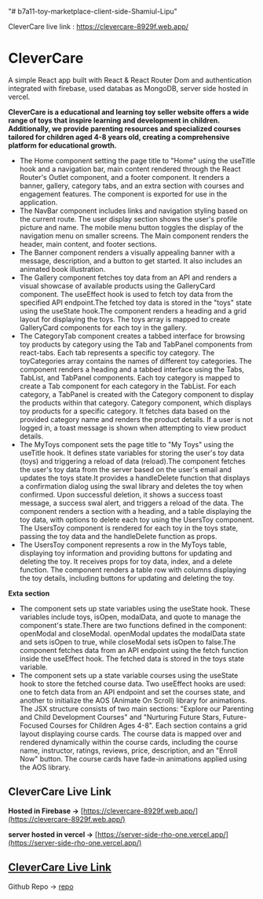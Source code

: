 "# b7a11-toy-marketplace-client-side-Shamiul-Lipu" 

CleverCare live link :   https://clevercare-8929f.web.app/

# CleverCare

A simple React app built with React & React Router Dom and authentication integrated with firebase, used databas as MongoDB, server side hosted in vercel. 

**CleverCare is a educational and learning toy seller website offers a wide range of toys that inspire learning and development in children. Additionally, we provide parenting resources and specialized courses tailored for children aged 4-8 years old, creating a comprehensive platform for educational growth.**

* The Home component setting the page title to "Home" using the useTitle hook and a navigation bar, main content rendered through the React Router's Outlet component, and a footer component.  It renders a banner, gallery, category tabs, and an extra section with courses and engagement features. The component is exported for use in the application.
* The NavBar component includes links and navigation styling based on the current route. The user display section shows the user's profile picture and name. The mobile menu button toggles the display of the navigation menu on smaller screens. The Main component renders the header, main content, and footer sections. 
* The Banner component renders a visually appealing banner with a message, description, and a button to get started. It also includes an animated book illustration.
* The Gallery component fetches toy data from an API and renders a visual showcase of available products using the GalleryCard component. The useEffect hook is used to fetch toy data from the specified API endpoint.The fetched toy data is stored in the "toys" state using the useState hook.The component renders a heading and a grid layout for displaying the toys. The toys array is mapped to create GalleryCard components for each toy in the gallery.
* The CategoryTab component creates a tabbed interface for browsing toy products by category using the Tab and TabPanel components from react-tabs. Each tab represents a specific toy category. The toyCategories array contains the names of different toy categories. The component renders a heading and a tabbed interface using the Tabs, TabList, and TabPanel components. Each toy category is mapped to create a Tab component for each category in the TabList. For each category, a TabPanel is created with the Category component to display the products within that category. Category component, which displays toy products for a specific category. It fetches data based on the provided category name and renders the product details. If a user is not logged in, a toast message is shown when attempting to view product details.
* The MyToys component sets the page title to "My Toys" using the useTitle hook. It defines state variables for storing the user's toy data (toys) and triggering a reload of data (reload).The component fetches the user's toy data from the server based on the user's email and updates the toys state.It provides a handleDelete function that displays a confirmation dialog using the swal library and deletes the toy when confirmed. Upon successful deletion, it shows a success toast message, a success swal alert, and triggers a reload of the data. The component renders a section with a heading, and a table displaying the toy data, with options to delete each toy using the UsersToy component. The UsersToy component is rendered for each toy in the toys state, passing the toy data and the handleDelete function as props.
* The UsersToy component represents a row in the MyToys table, displaying toy information and providing buttons for updating and deleting the toy. It receives props for toy data, index, and a delete function. The component renders a table row with columns displaying the toy details, including buttons for updating and deleting the toy.

**Exta section**
* The component sets up state variables using the useState hook. These variables include toys, isOpen, modalData, and quote to manage the component's state.There are two functions defined in the component: openModal and closeModal. openModal updates the modalData state and sets isOpen to true, while closeModal sets isOpen to false.The component fetches data from an API endpoint using the fetch function inside the useEffect hook. The fetched data is stored in the toys state variable.
* The component sets up a state variable courses using the useState hook to store the fetched course data. Two useEffect hooks are used: one to fetch data from an API endpoint and set the courses state, and another to initialize the AOS (Animate On Scroll) library for animations. The JSX structure consists of two main sections: "Explore our Parenting and Child Development Courses" and "Nurturing Future Stars, Future-Focused Courses for Children Ages 4-8". Each section contains a grid layout displaying course cards. The course data is mapped over and rendered dynamically within the course cards, including the course name, instructor, ratings, reviews, price, description, and an "Enroll Now" button. The course cards have fade-in animations applied using the AOS library.




## CleverCare Live Link
**Hosted in Firebase ->** [https://clevercare-8929f.web.app/](https://clevercare-8929f.web.app/)


**server hosted in vercel ->** [https://server-side-rho-one.vercel.app/](https://server-side-rho-one.vercel.app/)

## [CleverCare Live Link](https://clevercare-8929f.web.app/)

Github Repo -> [repo](https://github.com/programming-hero-web-course-4/b7a11-toy-marketplace-client-side-Shamiul-Lipu)
